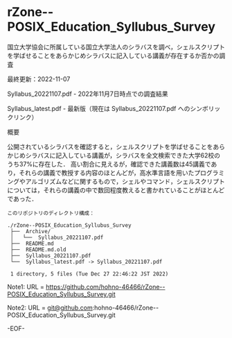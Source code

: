# rZone--POSIX_Education_Syllubus_Survey

国立大学協会に所属している国立大学法人のシラバスを調べ，シェルスクリプトを学ばせることをあらかじめシラバスに記入している講義が存在するか否かの調査

最終更新：2022-11-07

Syllabus_20221107.pdf - 2022年11月7日時点での調査結果

Syllabus_latest.pdf   - 最新版（現在は Syllabus_20221107.pdf へのシンボリックリンク）

概要

公開されているシラバスを確認すると，シェルスクリプトを学ばせることをあらかじめシラバスに記入している講義が，シラバスを全文検索できた大学62校のうち37%に存在した．
高い割合に見えるが，確認できた講義数は45講義であり，それらの講義で教授する内容のほとんどが，高水準言語を用いたプログラミングやアルゴリズムなどに関するもので，シェルやコマンド，シェルスクリプトについては，それらの講義の中で数回程度教えると書かれていることがほとんどであった．

    このリポジトリのディレクトリ構成：

    ./rZone--POSIX_Education_Syllubus_Survey
     ├──  Archive/
     │   └──  Syllabus_20221107.pdf
     ├──  README.md
     ├──  README.md.old
     ├──  Syllabus_20221107.pdf
     └──  Syllabus_latest.pdf -> Syllabus_20221107.pdf
     
     1 directory, 5 files (Tue Dec 27 22:46:22 JST 2022)


Note1: URL = https://github.com/hohno-46466/rZone--POSIX_Education_Syllubus_Survey.git

Note2: URL = git@github.com:hohno-46466/rZone--POSIX_Education_Syllubus_Survey.git

-EOF-
